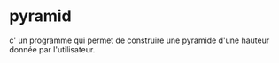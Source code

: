 # pyramid
c' un programme qui permet de construire une pyramide d'une hauteur donnée par l'utilisateur.
